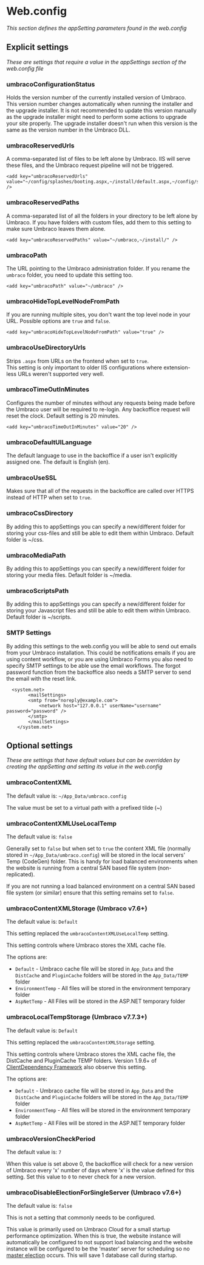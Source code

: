 # Web.config

_This section defines the appSetting parameters found in the web.config_

## Explicit settings

_These are settings that require a value in the appSettings section of the web.config file_

### umbracoConfigurationStatus

Holds the version number of the currently installed version of Umbraco. This version number changes automatically when running the installer and the upgrade installer. It is not recommended to update this version manually as the upgrade installer might need to perform some actions to upgrade your site properly. The upgrade installer doesn't run when this version is the same as the version number in the Umbraco DLL.

### umbracoReservedUrls

A comma-separated list of files to be left alone by Umbraco. IIS will serve these files, and the Umbraco request pipeline will not be triggered.  

    <add key="umbracoReservedUrls" value="~/config/splashes/booting.aspx,~/install/default.aspx,~/config/splashes/noNodes.aspx,~/VSEnterpriseHelper.axd" />

### umbracoReservedPaths

A comma-separated list of all the folders in your directory to be left alone by Umbraco. If you have folders with custom files, add them to this setting to make sure Umbraco leaves them alone.

    <add key="umbracoReservedPaths" value="~/umbraco,~/install/" />

### umbracoPath

The URL pointing to the Umbraco administration folder. If you rename the `umbraco` folder, you need to update this setting too.

    <add key="umbracoPath" value="~/umbraco" />

### umbracoHideTopLevelNodeFromPath

If you are running multiple sites, you don't want the top level node in your URL. Possible options are `true` and `false`.

    <add key="umbracoHideTopLevelNodeFromPath" value="true" />

### umbracoUseDirectoryUrls

Strips `.aspx` from URLs on the frontend when set to `true`.  
This setting is only important to older IIS configurations where extension-less URLs weren't supported very well.

### umbracoTimeOutInMinutes

Configures the number of minutes without any requests being made before the Umbraco user will be required to re-login. Any backoffice request will reset the clock. Default setting is 20 minutes.

    <add key="umbracoTimeOutInMinutes" value="20" />

### umbracoDefaultUILanguage

The default language to use in the backoffice if a user isn't explicitly assigned one. The default is English (en).

### umbracoUseSSL

Makes sure that all of the requests in the backoffice are called over HTTPS instead of HTTP when set to `true`.

### umbracoCssDirectory 

By adding this to appSettings you can specify a new/different folder for storing your css-files and still be able to edit them within Umbraco. Default folder is ~/css.

### umbracoMediaPath

By adding this to appSettings you can specify a new/different folder for storing your media files. Default folder is ~/media.

### umbracoScriptsPath 

By adding this to appSettings you can specify a new/different folder for storing your Javascript files and still be able to edit them within Umbraco. Default folder is ~/scripts.

### SMTP Settings

By adding this settings to the web.config you will be able to send out emails from your Umbraco installation. This could be notifications emails if you are using content workflow, or you are using Umbraco Forms you also need to specify SMTP settings to be able use the email workflows. The forgot password function from the backoffice also needs a SMTP server to send the email with the reset link.

```
  <system.net>
        <mailSettings>
        <smtp from="noreply@example.com">
            <network host="127.0.0.1" userName="username" password="password" />
        </smtp>
        </mailSettings>
    </system.net>
 ```


## Optional settings

_These are settings that have default values but can be overridden by creating the appSetting and setting its value in the web.config_

### umbracoContentXML

The default value is: `~/App_Data/umbraco.config`

The value must be set to a virtual path with a prefixed tilde (~)

### umbracoContentXMLUseLocalTemp

The default value is: `false`

Generally set to `false` but when set to `true` the content XML file (normally stored in `~/App_Data/umbraco.config`) will be stored in the local servers' Temp (CodeGen) folder. This is handy for load balanced environments when the website is running from a central SAN based file system (non-replicated). 

If you are not running a load balanced environment on a central SAN based file system (or similar) ensure that this setting remains set to `false`.

### umbracoContentXMLStorage (Umbraco v7.6+)

The default value is: `Default`

This setting replaced the `umbracoContentXMLUseLocalTemp` setting.

This setting controls where Umbraco stores the XML cache file.

The options are:

- `Default` - Umbraco cache file will be stored in `App_Data` and the `DistCache` and `PluginCache` folders will be stored in the `App_Data/TEMP` folder
- `EnvironmentTemp` - All files will be stored in the environment temporary folder
- `AspNetTemp` - All Files will be stored in the ASP.NET temporary folder

### umbracoLocalTempStorage (Umbraco v7.7.3+)

The default value is: `Default`

This setting replaced the `umbracoContentXMLStorage` setting.

This setting controls where Umbraco stores the XML cache file, the DistCache and PluginCache TEMP folders. Version 1.9.6+ of [ClientDependency Framework](https://github.com/Shazwazza/ClientDependency) also observe this setting.

The options are:

- `Default` - Umbraco cache file will be stored in `App_Data` and the `DistCache` and `PluginCache` folders will be stored in the `App_Data/TEMP` folder
- `EnvironmentTemp` - All files will be stored in the environment temporary folder
- `AspNetTemp` - All Files will be stored in the ASP.NET temporary folder

### umbracoVersionCheckPeriod

The default value is: `7`

When this value is set above 0, the backoffice will check for a new version of Umbraco every 'x' number of days where 'x' is the value defined for this setting. Set this value to `0` to never check for a new version.

### umbracoDisableElectionForSingleServer (Umbraco v7.6+)

The default value is: `false`

This is not a setting that commonly needs to be configured.

This value is primarily used on Umbraco Cloud for a small startup performance optimization. When this is true, the website instance will automatically be configured to not support load balancing and the website instance will be configured to be the 'master' server for scheduling so no [master election](https://our.umbraco.com/documentation/Getting-Started/Setup/Server-Setup/load-balancing/flexible#scheduling-and-master-election) occurs. This will save 1 database call during startup. 